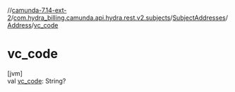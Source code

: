 //[camunda-7.14-ext-2](../../../../index.md)/[com.hydra_billing.camunda.api.hydra.rest.v2.subjects](../../index.md)/[SubjectAddresses](../index.md)/[Address](index.md)/[vc_code](vc_code.md)

# vc_code

[jvm]\
val [vc_code](vc_code.md): String?
